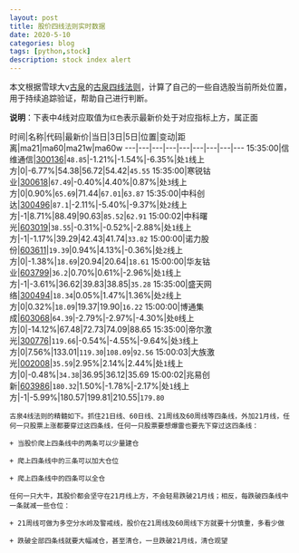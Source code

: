 ```yaml
---
layout: post
title: 股价四线法则实时数据
date: 2020-5-10
categories: blog
tags: [python,stock]
description: stock index alert
---
```



本文根据雪球大v[古泉](https://xueqiu.com/u/7148646888)的[古泉四线法则](https://xueqiu.com/7148646888/130498192)，计算了自己的一些自选股当前所处位置，用于持续追踪验证，帮助自己进行判断。

**说明**：下表中4线对应取值为`红色`表示最新价处于对应指标上方，属正面

时间|名称|代码|最新价|当日|3日|5日|位置|变动|距离|ma21|ma60|ma21w|ma60w
---|---|---|---|---|---|---|---|---
15:35:00|信维通信|[300136](https://xueqiu.com/S/SZ300136)|`48.85`|-1.21%|-1.54%|-6.35%|处`1`线上方|0|-6.77%|54.38|56.72|54.42|`45.55`
15:35:00|寒锐钴业|[300618](https://xueqiu.com/S/SZ300618)|`67.49`|-0.40%|4.40%|0.87%|处`3`线上方|0|0.90%|`65.69`|71.44|`67.01`|`63.87`
15:35:00|中科创达|[300496](https://xueqiu.com/S/SZ300496)|`87.1`|-2.11%|-5.40%|-9.37%|处`2`线上方|-1|8.71%|88.49|90.63|`85.52`|`62.91`
15:00:02|中科曙光|[603019](https://xueqiu.com/S/SH603019)|`38.55`|-0.31%|-0.52%|-2.88%|处`1`线上方|-1|-1.17%|39.29|42.43|41.74|`33.82`
15:00:00|诺力股份|[603611](https://xueqiu.com/S/SH603611)|`19.39`|0.94%|4.13%|-0.36%|处`2`线上方|0|-1.38%|`18.69`|20.94|20.64|`18.61`
15:00:00|华友钴业|[603799](https://xueqiu.com/S/SH603799)|`36.2`|0.70%|0.61%|-2.96%|处`1`线上方|-1|-3.61%|36.62|39.83|38.85|`35.28`
15:35:00|盛天网络|[300494](https://xueqiu.com/S/SZ300494)|`18.34`|0.05%|1.47%|1.36%|处`2`线上方|0|0.32%|`18.09`|19.37|19.90|`16.22`
15:00:00|博通集成|[603068](https://xueqiu.com/S/SH603068)|`64.39`|-2.79%|-2.97%|-4.30%|处`0`线上方|0|-14.12%|67.48|72.73|74.09|88.65
15:35:00|帝尔激光|[300776](https://xueqiu.com/S/SZ300776)|`119.66`|-0.54%|-4.55%|-9.64%|处`3`线上方|0|7.56%|133.01|`119.30`|`108.09`|`92.56`
15:00:03|大族激光|[002008](https://xueqiu.com/S/SZ002008)|`35.59`|2.95%|2.14%|2.44%|处`1`线上方|0|-0.48%|`34.38`|36.95|36.12|35.69
15:00:02|兆易创新|[603986](https://xueqiu.com/S/SH603986)|`180.32`|1.50%|-1.78%|-2.17%|处`1`线上方|-1|-5.99%|180.57|199.81|210.55|`179.80`

```
古泉4线法则的精髓如下。抓住21日线、60日线、21周线及60周线等四条线，外加21月线，任何一只股票上涨都要穿过这四条线，任何一只股票要想爆雷也要先下穿过这四条线：

+ 当股价爬上四条线中的两条可以少量建仓

+ 爬上四条线中的三条可以加大仓位

+ 爬上四条线中的四条可以全仓

任何一只大牛，其股价都会坚守在21月线上方，不会轻易跌破21月线；相反，每跌破四条线中一条就减一些仓位：

+ 21周线可做为多空分水岭及警戒线，股价在21周线及60周线下方就要十分慎重，多看少做

+ 跌破全部四条线就要大幅减仓，甚至清仓，一旦跌破21月线，清仓观望
```